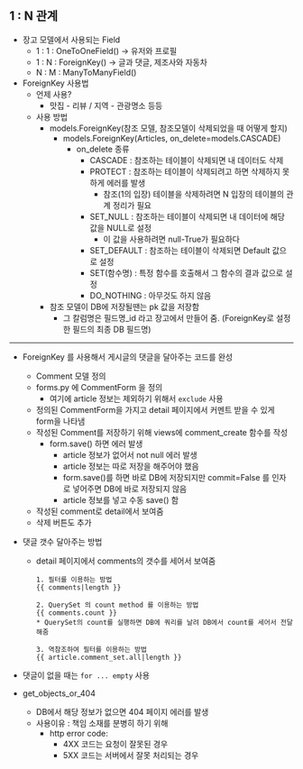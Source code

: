 ## 1 : N 관계

- 장고 모델에서 사용되는 Field
  - 1 : 1 : OneToOneField() -> 유저와 프로필
  - 1 : N : ForeignKey() -> 글과 댓글, 제조사와 자동차
  - N : M : ManyToManyField()
- ForeignKey 사용법
  - 언제 사용?
    - 맛집 - 리뷰 / 지역 - 관광명소 등등
  - 사용 방법
    - models.ForeignKey(참조 모델, 참조모델이 삭제되었을 때 어떻게 할지)
      - models.ForeignKey(Articles, on_delete=models.CASCADE)
        - on_delete 종류
          - CASCADE : 참조하는 테이블이 삭제되면 내 데이터도 삭제
          - PROTECT : 참조하는 테이블이 삭제되려고 하면 삭제하지 못하게 에러를 발생
            - 참조(1의 입장) 테이블을 삭제하려면 N 입장의 테이블의 관계 정리가 필요
          - SET_NULL : 참조하는 테이블이 삭제되면 내 데이터에 해당 값을 NULL로 설정
            - 이 값을 사용하려면 null-True가 필요하다
          - SET_DEFAULT : 참조하는 테이블이 삭제되면 Default 값으로 설정
          - SET(함수명) : 특정 함수를 호출해서 그 함수의 결과 값으로 설정
          - DO_NOTHING : 아무것도 하지 않음
    - 참조 모델이 DB에 저장될땐는 pk 값을 저장함
      - 그 칼럼명은 필드명_id 라고 장고에서 만들어 줌. (ForeignKey로 설정한 필드의 최종 DB 필드명)

---

- ForeignKey 를 사용해서 게시글의 댓글을 달아주는 코드를 완성
  - Comment 모델 정의
  - forms.py 에 CommentForm 을 정의
    - 여기에 article 정보는 제외하기 위해서 `exclude` 사용
  - 정의된 CommentForm을 가지고 detail 페이지에서 커멘트 받을 수 있게 form을 나타냄
  - 작성된 Comment를 저장하기 위해 views에 comment_create 함수를 작성
    - form.save() 하면 에러 발생
      - article 정보가 없어서 not null 에러 발생
      - article 정보는 따로 저장을 해주어야 했음
      - form.save()를 하면 바로 DB에 저장되지만 commit=False 를 인자로 넣어주면 DB에 바로 저장되지 않음
      - article 정보를 넣고 수동 save() 함
  - 작성된 comment로 detail에서 보여줌
  - 삭제 버튼도 추가



- 댓글 갯수 달아주는 방법

  - detail 페이지에서 comments의 갯수를 세어서 보여줌

    ```django
    1. 필터를 이용하는 방법
    {{ comments|length }}
    
    2. QuerySet 의 count method 를 이용하는 방법
    {{ comments.count }}
    * QuerySet의 count를 실행하면 DB에 쿼리를 날려 DB에서 count를 세어서 전달해줌
    
    3. 역참조하여 필터를 이용하는 방법
    {{ article.comment_set.all|length }}
    ```

- 댓글이 없을 때는 `for ... empty` 사용

- get_objects_or_404

  - DB에서 해당 정보가 없으면 404 페이지 에러를 발생
  - 사용이유 : 책임 소재를 분병히 하기 위해
    - http error code:
      - 4XX 코드는 요청이 잘못된 경우
      - 5XX 코드는 서버에서 잘못 처리되는 경우


